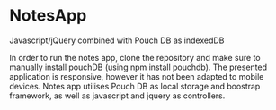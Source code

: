 # NotesApp
Javascript/jQuery combined with Pouch DB as indexedDB

In order to run the notes app, clone the repository and make sure to manually install pouchDB (using npm install pouchdb).
The presented application is responsive, however it has not been adapted to mobile devices.
Notes app utilises Pouch DB as local storage and boostrap framework, as well as javascript and jquery as controllers.
